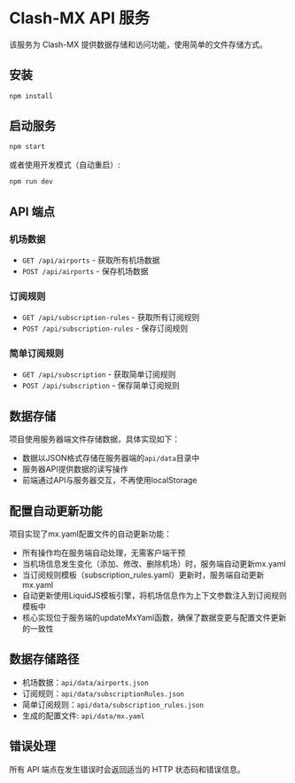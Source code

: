 # Clash-MX API 服务

该服务为 Clash-MX 提供数据存储和访问功能，使用简单的文件存储方式。

## 安装

```bash
npm install
```

## 启动服务

```bash
npm start
```

或者使用开发模式（自动重启）:

```bash
npm run dev
```

## API 端点

### 机场数据

- `GET /api/airports` - 获取所有机场数据
- `POST /api/airports` - 保存机场数据

### 订阅规则

- `GET /api/subscription-rules` - 获取所有订阅规则
- `POST /api/subscription-rules` - 保存订阅规则

### 简单订阅规则

- `GET /api/subscription` - 获取简单订阅规则
- `POST /api/subscription` - 保存简单订阅规则


## 数据存储
项目使用服务器端文件存储数据，具体实现如下：
- 数据以JSON格式存储在服务器端的`api/data`目录中
- 服务器API提供数据的读写操作
- 前端通过API与服务器交互，不再使用localStorage

## 配置自动更新功能
项目实现了mx.yaml配置文件的自动更新功能：
- 所有操作均在服务端自动处理，无需客户端干预
- 当机场信息发生变化（添加、修改、删除机场）时，服务端自动更新mx.yaml
- 当订阅规则模板（subscription_rules.yaml）更新时，服务端自动更新mx.yaml
- 自动更新使用LiquidJS模板引擎，将机场信息作为上下文参数注入到订阅规则模板中
- 核心实现位于服务端的updateMxYaml函数，确保了数据变更与配置文件更新的一致性

## 数据存储路径
- 机场数据：`api/data/airports.json`
- 订阅规则：`api/data/subscriptionRules.json`
- 简单订阅规则：`api/data/subscription_rules.json`
- 生成的配置文件: `api/data/mx.yaml`

## 错误处理

所有 API 端点在发生错误时会返回适当的 HTTP 状态码和错误信息。 